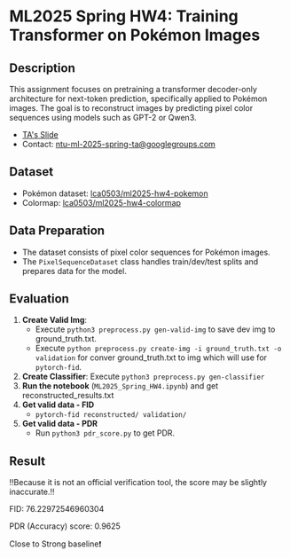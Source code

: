 # ML2025 Spring HW4: Training Transformer on Pokémon Images

## Description
This assignment focuses on pretraining a transformer decoder-only architecture for next-token prediction, specifically applied to Pokémon images. The goal is to reconstruct images by predicting pixel color sequences using models such as GPT-2 or Qwen3.

- [TA's Slide](https://docs.google.com/presentation/d/1ga0d43mWyrfHjdkp7FG3iWcEKTGr8CdkifYhhi4LBY8/edit?usp=sharing)
- Contact: ntu-ml-2025-spring-ta@googlegroups.com

## Dataset
- Pokémon dataset: [lca0503/ml2025-hw4-pokemon](https://huggingface.co/datasets/lca0503/ml2025-hw4-pokemon)
- Colormap: [lca0503/ml2025-hw4-colormap](https://huggingface.co/datasets/lca0503/ml2025-hw4-colormap)


## Data Preparation
- The dataset consists of pixel color sequences for Pokémon images.
- The `PixelSequenceDataset` class handles train/dev/test splits and prepares data for the model.


## Evaluation
1. **Create Valid Img**: 
    -  Execute `python3 preprocess.py gen-valid-img` to save dev img to ground_truth.txt.
    -  Execute `python preprocess.py create-img -i ground_truth.txt -o validation` for conver ground_truth.txt to img which will use for `pytorch-fid`.
2. **Create Classifier**: Execute `python3 preprocess.py gen-classifier`
3. **Run the notebook** (`ML2025_Spring_HW4.ipynb`) and get reconstructed_results.txt
2. **Get valid data - FID**
    - `pytorch-fid reconstructed/ validation/`
3. **Get valid data - PDR**
    - Run `python3 pdr_score.py` to get PDR.


## Result
‼️Because it is not an official verification tool, the score may be slightly inaccurate.‼️

FID:  76.22972546960304

PDR (Accuracy) score: 0.9625

Close to Strong baseline❗
